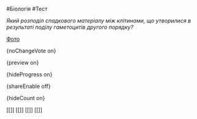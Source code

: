 #Біологія #Тест

*Який розподіл спадкового матеріалу між клітинами, що утворилися в результаті поділу гаметоцитів другого порядку?*

[Фото](https://zno.osvita.ua//doc/images/znotest/21/2120/bio-2012_40_2120_1.jpg)

{noChangeVote on}

{preview on}

{hideProgress on}

{shareEnable off}

{hideCount on}

[[]]
[[]]
[[]]
[[]]
